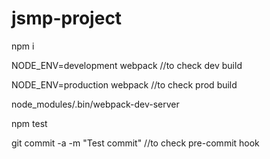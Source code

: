 # jsmp-project

npm i 


NODE_ENV=development webpack
//to check dev build

NODE_ENV=production webpack
//to check prod build


node_modules/.bin/webpack-dev-server

npm test


git commit -a -m "Test commit"
//to check pre-commit hook


